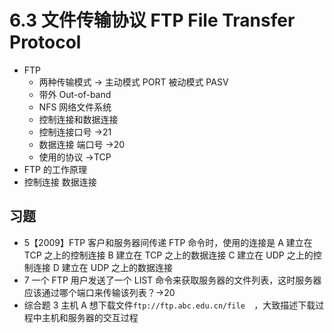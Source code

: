 # 6.3 文件传输协议 FTP File Transfer Protocol

- FTP
  - 两种传输模式 → 主动模式 PORT 被动模式 PASV
  - 带外 Out-of-band
  - NFS 网络文件系统
  - 控制连接和数据连接
  - 控制连接口号 →21
  - 数据连接 端口号 →20
  - 使用的协议 →TCP
- FTP 的工作原理
- 控制连接 数据连接

## 习题

- 5【2009】FTP 客户和服务器间传递 FTP 命令时，使用的连接是
  A 建立在 TCP 之上的控制连接
  B 建立在 TCP 之上的数据连接
  C 建立在 UDP 之上的控制连接
  D 建立在 UDP 之上的数据连接
- 7 一个 FTP 用户发送了一个 LIST 命令来获取服务器的文件列表，这时服务器应该通过哪个端口来传输该列表？→20
- 综合题 3 主机 A 想下载文件`ftp://ftp.abc.edu.cn/file  `，大致描述下载过程中主机和服务器的交互过程
